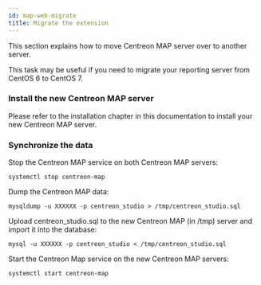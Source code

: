 ```yaml
---
id: map-web-migrate
title: Migrate the extension
---
```


This section explains how to move Centreon MAP server over to another server.

This task may be useful if you need to migrate your reporting server from
CentOS 6 to CentOS 7.

### Install the new Centreon MAP server

Please refer to the installation chapter in this documentation to install
your new Centreon MAP server.

### Synchronize the data

Stop the Centreon MAP service on both Centreon MAP servers:

```shell
systemctl stop centreon-map
```

Dump the Centreon MAP data:

```shell
mysqldump -u XXXXXX -p centreon_studio > /tmp/centreon_studio.sql
```

Upload centreon_studio.sql to the new Centreon MAP (in /tmp) server and import it into the database:

```shell
mysql -u XXXXXX -p centreon_studio < /tmp/centreon_studio.sql
```

Start the Centreon Map service on the new Centreon MAP servers:

```shell
systemctl start centreon-map
```
